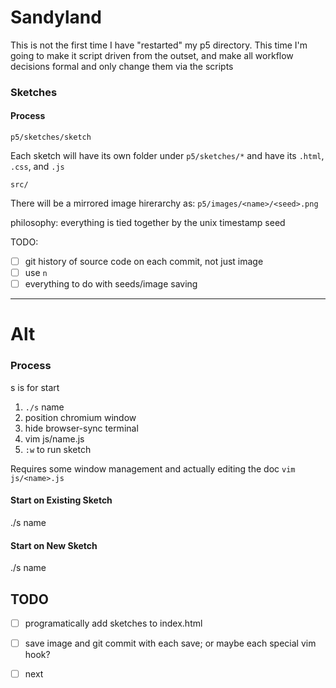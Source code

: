 # Sandyland

This is not the first time I have "restarted" my p5 directory. This time I'm going to make it script driven from the outset, and make all workflow decisions formal and only change them via the scripts

### Sketches

#### Process

`p5/sketches/sketch`

Each sketch will have its own folder under `p5/sketches/*` and have its `.html`, `.css`, and `.js`

`src/`

There will be a mirrored image hirerarchy as:
`p5/images/<name>/<seed>.png`


philosophy: everything is tied together by the unix timestamp seed

TODO:

- [ ] git history of source code on each commit, not just image
- [ ] use `n`
- [ ] everything to do with seeds/image saving

---

# Alt

### Process

s is for start

1. `./s` name
2. position chromium window
3. hide browser-sync terminal
4. vim js/name.js
5. `:w` to run sketch

Requires some window management and actually editing the doc `vim js/<name>.js`

#### Start on Existing Sketch
./s name

#### Start on New Sketch
./s name

## TODO

- [ ] programatically add sketches to index.html
- [ ] save image and git commit with each save; or maybe each special vim hook?
- [ ] next


